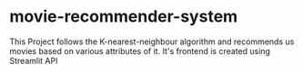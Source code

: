 # movie-recommender-system
This Project follows the K-nearest-neighbour algorithm and recommends us movies based on various attributes of it.
It's frontend is created using Streamlit API
